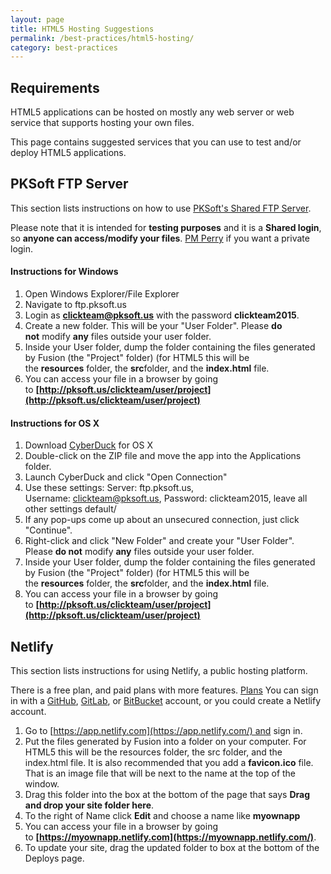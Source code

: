 ```yaml
---
layout: page
title: HTML5 Hosting Suggestions
permalink: /best-practices/html5-hosting/
category: best-practices
---
```


## Requirements

HTML5 applications can be hosted on mostly any web server or web service that
supports hosting your own files.

This page contains suggested services that you can use to test and/or deploy HTML5 applications.

## PKSoft FTP Server

This section lists instructions on how to use [PKSoft's Shared FTP Server](http://community.clickteam.com/threads/91793-FTP-Site-for-Testing-your-HTML5-projects).

Please note that it is intended for **testing purposes** and it is a **Shared login**, so **anyone can access/modify your files**. [PM Perry](http://community.clickteam.com/private.php?do=newpm&u=15247) if you want a private login.

#### Instructions for Windows

1. Open Windows Explorer/File Explorer
2. Navigate to ftp.pksoft.us
3. Login as **clickteam@pksoft.us** with the password **clickteam2015**.
4. Create a new folder. This will be your "User Folder". Please **do not** modify **any** files outside your user folder.
5. Inside your User folder, dump the folder containing the files generated by Fusion (the "Project" folder) (for HTML5 this will be the **resources** folder, the **src**folder, and the **index.html** file.
6. You can access your file in a browser by going to **[http://pksoft.us/clickteam/user/project](http://pksoft.us/clickteam/user/project)**

#### Instructions for OS X

1. Download [CyberDuck](https://cyberduck.io/) for OS X
2. Double-click on the ZIP file and move the app into the Applications folder.
3. Launch CyberDuck and click "Open Connection"
4. Use these settings: Server: ftp.pksoft.us, Username: clickteam@pksoft.us, Password: clickteam2015, leave all other settings default/
5. If any pop-ups come up about an unsecured connection, just click "Continue".
6. Right-click and click "New Folder" and create your "User Folder". Please **do not** modify **any** files outside your user folder.
7. Inside your User folder, dump the folder containing the files generated by Fusion (the "Project" folder) (for HTML5 this will be the **resources** folder, the **src**folder, and the **index.html** file.
8. You can access your file in a browser by going to **[http://pksoft.us/clickteam/user/project](http://pksoft.us/clickteam/user/project)**

## Netlify

This section lists instructions for using Netlify, a public hosting platform.

There is a free plan, and paid plans with more features. [Plans](https://www.netlify.com/pricing)
You can sign in with a [GitHub](https://github.com/), [GitLab](https://about.gitlab.com/), or [BitBucket](https://bitbucket.org/) account, or you could create a Netlify account.

1. Go to [https://app.netlify.com](https://app.netlify.com/) and sign in.
2. Put the files generated by Fusion into a folder on your computer. For HTML5 this will be the resources folder, the src folder, and the index.html file. It is also recommended that you add a **favicon.ico** file. That is an image file that will be next to the name at the top of the window.
3. Drag this folder into the box at the bottom of the page that says **Drag and drop your site folder here**.
4. To the right of Name click **Edit** and choose a name like **myownapp**
5. You can access your file in a browser by going to **[https://myownapp.netlify.com](https://myownapp.netlify.com/)**.
6. To update your site, drag the updated folder to box at the bottom of the Deploys page.
